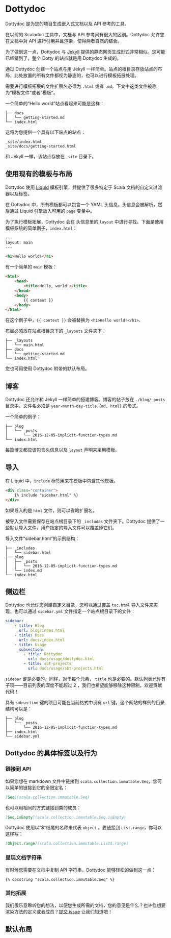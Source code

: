 # Dottydoc

Dottydoc 是为您的项目生成嵌入式文档以及 API 参考的工具。

在以前的 Scaladoc 工具中，文档与 API 参考间有很大的区别。Dottydoc 允许您在文档中对 API 进行引用并且渲染，使得两者自然的结合。

为了做到这一点，Dottydoc 与 [Jekyll](https://jekyllrb.com/) 提供的静态网页生成形式非常相似。您可能已经猜到了，整个 Dotty 的站点就是用 Dottydoc 生成的。

通过 Dottydoc 创建一个站点与用 Jekyll 一样简单。站点的根目录存放站点的布局，此处放置的所有文件都视为静态的，也可以进行模板拓展处理。

需要进行模板拓展的文件扩展名必须为 `.html` 或者 `.md`。下文中这类文件被称为“模板文件”或者“模板”。

一个简单的“Hello world”站点看起来可能是这样：

```shell
├── docs
│   └── getting-started.md
└── index.html
```

这将为您提供一个具有以下端点的站点：

```shell
_site/index.html
_site/docs/getting-started.html
```

和 Jekyll 一样，该站点存放在 `_site` 目录下。

## 使用现有的模板与布局

Dottydoc 使用 [Liquid](https://shopify.github.io/liquid/) 模板引擎，并提供了很多特定于 Scala 文档的自定义过滤器以及标签。

在 Dottydoc 中，所有模板都可以包含一个 YAML 头信息。头信息会被解析，然后通过 Liquid 引擎放入可用的 `page` 变量中。

为了执行模板拓展，Dottydoc 会在 头信息里的 `layout` 中进行寻找。下面是使用模板系统的简单例子，`index.html`：

```html
---
layout: main
---

<h1>Hello world!</h1>
```

有一个简单的 `main` 模板：

```html
<html>
    <head>
        <title>Hello, world!</title>
    </head>
    <body>
        {{ content }}
    </body>
</html>
```

在这个例子中，`{{ context }}` 会被替换为 `<h1>Hello world!</h1>。`

布局必须放在站点根目录下的 `_layouts` 文件夹下：

```shell
├── _layouts
│   └── main.html
├── docs
│   └── getting-started.md
└── index.html
```

您也可用使用 Dottydoc 附带的默认布局。

## 博客

Dottydoc 还允许和 Jekyll 一样简单的搭建博客。博客的帖子放在 `./blog/_posts` 目录中，文件名必须是 `year-month-day-title.{md, html}` 的形式。

一个简单的例子：

```
├── blog
│   └── _posts
│       └── 2016-12-05-implicit-function-types.md
└── index.html
```

每篇博文都应该包含头信息以及 `layout` 声明来采用模板。

## 导入

在 Liquid 中，`include` 标签用来在模板中包含其他模板。

```html
<div class="container">
    {% include "sidebar.html" %}
</div>
```

如果导入的是 `html` 文件，则可以省略扩展名。

被导入文件需要保存在站点根目录下的 `_includes` 文件夹下。Dottydoc 提供了一些默认导入文件，用户指定的导入文件可以覆盖掉它们。

导入文件“sidebar.html”的示例结构：

```
├── _includes
│   └── sidebar.html
├── blog
│   ├── _posts
│   │   └── 2016-12-05-implicit-function-types.md
│   └── index.md
└── index.html
```

## 侧边栏

Dottydoc 也允许您创建自定义目录，您可以通过覆盖 `toc.html` 导入文件来实现，也可以通过 `sidebar.yml` 文件指定一个站点根目录下的文件：

```yaml
sidebar:
    - title: Blog
      url: blog/index.html
    - title: Docs
      url: docs/index.html
    - title: Usage
      subsection:
        - title: Dottydoc
          url: docs/usage/dottydoc.html
        - title: sbt-projects
          url: docs/usage/sbt-projects.html
```

`sidebar` 键是必要的，同样，对于每个元素， `title` 也是必要的。默认列表允许有子项——目前列表的深度不能超过 2 ，我们也希望能够移除这种限制，欢迎贡献代码！

具有 `subsection` 键的项目可能在当前格式中没有 `url` 键。这个网站的样例的目录结构可以是：

```
├── blog
│   └── _posts
│       └── 2016-12-05-implicit-function-types.md
├── index.html
└── sidebar.yml
```



## Dottydoc 的具体标签以及行为

### 链接到 API

如果您想在 markdown 文件中链接到 `scala.collection.immutable.Seq`，您可以简单的链接到它的全限定名：

```markdown
[Seq](scala.collection.immutable.Seq)
```

也可以用相同的方式链接到类的成员：

```markdown
[Seq.isEmpty](scala.collection.immutable.Seq.isEmpty)
```

Dottydoc 使用以“$”结尾的名称来代表 `object` 。要链接到 `List.range`，你可以这样写：

```markdown
[Object.range](scala.collection.immutable.List$.range)
```



###  呈现文档字符串

有时候您需要在文档中复制 API 字符串，Dottydoc 能够轻松的做到这一点：

```
{% docstring "scala.collection.immutable.Seq" %}
```

### 其他拓展

我们很乐意聆听您的想法，以便您生成所需的文档，您的意见是什么？也许您想要渲染方法的定义或者成员？[提交 issue](https://github.com/lampepfl/dotty/issues/new) 让我们知道吧！

## 默认布局

